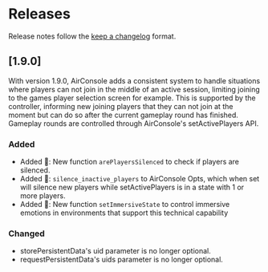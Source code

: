 <!--
AirConsole
@copyright 2024 by N-Dream AG, Switzerland. All rights reserved.
-->
<!-- markdownlint-disable MD024 -->

# Releases

Release notes follow the [keep a changelog](https://keepachangelog.com/en/1.0.0/) format.

## [1.9.0]

With version 1.9.0, AirConsole adds a consistent system to handle situations where players can not join in the middle of
an active session, limiting joining to the games player selection screen for example.
This is supported by the controller, informing new joining players that they can not join at the moment but can do so
after the current gameplay round has finished.
Gameplay rounds are controlled through AirConsole's setActivePlayers API.

### Added

- Added :gift_heart:: New function `arePlayersSilenced` to check if players are silenced.
- Added :gift_heart:: `silence_inactive_players` to AirConsole Opts, which when set will silence new players while
  setActivePlayers is in a state with 1 or more players.
- Added :gift_heart:: New function `setImmersiveState` to control immersive emotions in environments that support this technical capability 

### Changed
- storePersistentData's uid parameter is no longer optional.
- requestPersistentData's uids parameter is no longer optional.
